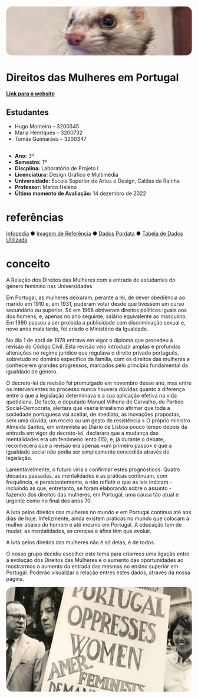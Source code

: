 ![header.png](relatorio-img/eddie.png)

# Direitos das Mulheres em Portugal

**[Link para o website](https://editor.p5js.org/hugomrmonteiro/sketches/RT5sPH4ci)**

## Estudantes
- Hugo Monteiro – 3200345  
- Maria Henriques – 3200732  
- Tomás Guimarães – 3200347

## 
- **Ano:** 3º
- **Semestre:** 1º
- **Discplina:** Laboratório de Projeto I
- **Licenciatura:** Design Gráfico e Multimédia
- **Universidade:**  Escola Superior de Artes e Design, Caldas da Raínha
- **Professor:** Marco Heleno
- **Último momento de Avaliação:** 14 dezembro de 2022

#  referências
 [Infopedia](https://www.infopedia.pt/apoio/artigos/$historia-dos-direitos-da-mulher)  ●  [Imagem de Referência](https://www.politize.com.br/wp-content/uploads/2022/03/A-Histo%CC%81ria-dos-Direitos-das-Mulheres-3.png)  ●  [Dados Pordata](https://www.pordata.pt/portugal/alunos+matriculados+no+ensino+superior+total+e+por+sexo-1048-8485)  ●  [Tabela de Dados Utilizada](database/tabelaDados.csv)

# conceito
A Relação dos Direitos das Mulheres com a entrada de estudantes do género feminino nas Universidades

Em Portugal, as mulheres deixaram, perante a lei, de dever obediência ao marido em 1910 e, em 1931, puderam votar desde que tivessem um curso secundário ou superior. Só em 1968 obtiveram direitos políticos iguais aos dos homens, e, apenas no ano seguinte, salário equivalente ao masculino. Em 1990 passou a ser proibida a publicidade com discriminação sexual e, nove anos mais tarde, foi criado o Ministério da Igualdade.

No dia 1 de abril de 1978 entrava em vigor o diploma que procedeu à revisão do Código Civil. Esta revisão veio introduzir amplas e profundas alterações no regime jurídico que regulava o direito privado português, sobretudo no domínio específico da família, com os direitos das mulheres a conhecerem grandes progressos, marcados pelo princípio fundamental da igualdade de género.

O decreto-lei da revisão foi promulgado em novembro desse ano, mas entre os intervenientes no processo nunca houvera dúvidas quanto à diferença entre o que a legislação determinava e a sua aplicação efetiva na vida quotidiana. De facto, o deputado Manuel Vilhena de Carvalho, do Partido Social-Democrata, alertara que «seria irrealismo afirmar que toda a sociedade portuguesa vai aceitar, de imediato, as inovações propostas, sem uma dúvida, um receio ou um gesto de resistência.» O próprio ministro Almeida Santos, em entrevista ao Diário de Lisboa pouco tempo depois da entrada em vigor do decreto-lei, declarara que a mudança das mentalidades era um fenómeno lento (15), e, já durante o debate, reconhecera que a revisão era apenas «um primeiro passo» e que a igualdade social não podia ser simplesmente concedida através de legislação.

Lamentavelmente, o futuro viria a confirmar estes prognósticos. Quatro décadas passadas, as mentalidades e as práticas continuam, com frequência, e persistentemente, a não refletir o que as leis indicam - incluindo as que, entretanto, se foram elaborando sobre o assunto - fazendo dos direitos das mulheres, em Portugal, uma causa tão atual e urgente como no final dos anos 70.

A luta pelos direitos das mulheres no mundo e em Portugal continua até aos dias de hoje. Infelizmente, ainda existem práticas no mundo que colocam a mulher abaixo do homem e até mesmo em Portugal. A educação tem de mudar, as mentalidades, as crenças e afins têm que evoluir.

A luta pelos direitos das mulheres não é só delas, é de todos.

O nosso grupo decidiu escolher este tema para criarmos uma ligação entre a evolução dos Direitos das Mulheres e o aumento das oportunidades ao mostrarmos o aumento da entrada das mesmas no ensino superior em Portugal. Poderão visualizar a relação entres estes dados, através da nossa página.

![relatorio-img/portugal-oppresses-women.png](relatorio-img/portugal-oppresses-women.png)